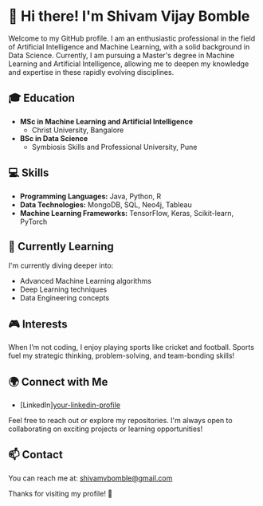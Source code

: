 # 👋 Hi there! I'm Shivam Vijay Bomble

Welcome to my GitHub profile. I am an enthusiastic professional in the field of Artificial Intelligence and Machine Learning, with a solid background in Data Science. Currently, I am pursuing a Master's degree in Machine Learning and Artificial Intelligence, allowing me to deepen my knowledge and expertise in these rapidly evolving disciplines. 

## 🎓 Education
- **MSc in Machine Learning and Artificial Intelligence**
  - Christ University, Bangalore
- **BSc in Data Science**
  - Symbiosis Skills and Professional University, Pune

## 💻 Skills
- **Programming Languages:** Java, Python, R
- **Data Technologies:** MongoDB, SQL, Neo4j, Tableau
- **Machine Learning Frameworks:** TensorFlow, Keras, Scikit-learn, PyTorch

## 🌱 Currently Learning
I'm currently diving deeper into:
- Advanced Machine Learning algorithms
- Deep Learning techniques
- Data Engineering concepts

## 🎮 Interests
When I’m not coding, I enjoy playing sports like cricket and football. Sports fuel my strategic thinking, problem-solving, and team-bonding skills!

## 🌍 Connect with Me
- [LinkedIn][your-linkedin-profile](https://www.linkedin.com/in/shivambomble/)

Feel free to reach out or explore my repositories. I'm always open to collaborating on exciting projects or learning opportunities!

## 📫 Contact
You can reach me at: shivamvbomble@gmail.com

Thanks for visiting my profile! 🌟
